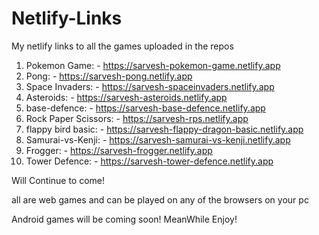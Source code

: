 # Netlify-Links
My netlify links to all the games uploaded in the repos

1. Pokemon Game: - https://sarvesh-pokemon-game.netlify.app
2. Pong: - https://sarvesh-pong.netlify.app
3. Space Invaders: - https://sarvesh-spaceinvaders.netlify.app
4. Asteroids: - https://sarvesh-asteroids.netlify.app
5. base-defence: - https://sarvesh-base-defence.netlify.app
6. Rock Paper Scissors: - https://sarvesh-rps.netlify.app
7. flappy bird basic: - https://sarvesh-flappy-dragon-basic.netlify.app
8. Samurai-vs-Kenji: - https://sarvesh-samurai-vs-kenji.netlify.app
9. Frogger: - https://sarvesh-frogger.netlify.app
10. Tower Defence: - https://sarvesh-tower-defence.netlify.app

Will Continue to come!

all are web games and can be played on any of the browsers on your pc

Android games will be coming soon!
MeanWhile Enjoy!
